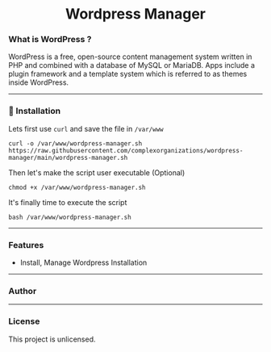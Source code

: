 <h1 align="center">Wordpress Manager</h1>

### What is WordPress ?
WordPress is a free, open-source content management system written in PHP and combined with a database of MySQL or MariaDB. Apps include a plugin framework and a template system which is referred to as themes inside WordPress.

---
### 📲 Installation
Lets first use `curl` and save the file in `/var/www`
```
curl -o /var/www/wordpress-manager.sh https://raw.githubusercontent.com/complexorganizations/wordpress-manager/main/wordpress-manager.sh
```
Then let's make the script user executable (Optional)
```
chmod +x /var/www/wordpress-manager.sh
```
It's finally time to execute the script
```
bash /var/www/wordpress-manager.sh
```

---
### Features

- Install, Manage Wordpress Installation

---
### Author

---
### License

This project is unlicensed.
